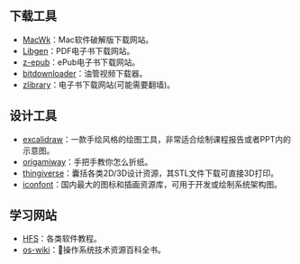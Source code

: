 ## 下载工具
- [MacWk](https://macwk.com/)：Mac软件破解版下载网站。
- [Libgen](http://libgen.is/)：PDF电子书下载网站。
- [z-epub](https://z-epub.com/)：ePub电子书下载网站。
- [bitdownloader](https://bitdownloader.io/)：油管视频下载器。
- [zlibrary](https://1lib.limited/)：电子书下载网站(可能需要翻墙)。

## 设计工具
- [excalidraw](https://excalidraw.com/%E4%B9%88)：一款手绘风格的绘图工具，非常适合绘制课程报告或者PPT内的示意图。
- [origamiway](https://www.origamiway.com/paper-folding-crafts-step-by-step.shtml)：手把手教你怎么折纸。
- [thingiverse](https://www.thingiverse.com/)：囊括各类2D/3D设计资源，其STL文件下载可直接3D打印。
- [iconfont](https://www.iconfont.cn)：国内最大的图标和插画资源库，可用于开发或绘制系统架构图。

## 学习网站
- [HFS](https://hepsoftwarefoundation.org/training/curriculum.html)：各类软件教程。
- [os-wiki](https://wiki.osdev.org/Main_Page)：操作系统技术资源百科全书。


